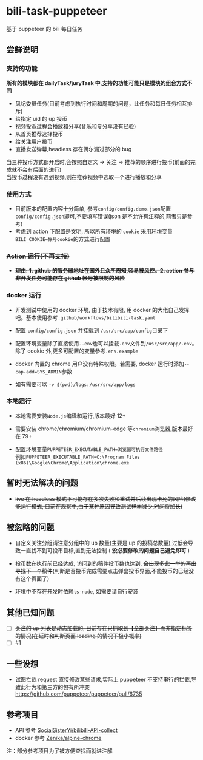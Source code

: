 # bili-task-puppeteer

基于 puppeteer 的 bili 每日任务

## 尝鲜说明

### 支持的功能

**所有的模块都在 dailyTask/juryTask 中,支持的功能可能只是模块的组合方式不同**

- 风纪委员任务(目前考虑到执行时间和周期的问题，此任务和每日任务相互排斥)
- 给指定 uid 的 up 投币
- 视频投币过程会播放和分享(音乐和专分享没有经验)
- 从首页推荐选择投币
- 给关注用户投币
- 直播发送弹幕,headless 存在偶尔漏过部分的 bug

当三种投币方式都开启时,会按照自定义 -> 关注 -> 推荐的顺序进行投币(前面的完成就不会有后面的进行)  
当投币过程没有遇到视频,则在推荐视频中选取一个进行播放和分享

### 使用方式

- 目前版本的配置内容十分简单, 参考`config/config.demo.json`配置`config/config.json`即可,不要填写错误(json 是不允许有注释的,前者只是参考)
- 考虑到 action 下配置是文明, 所以所有环境的 `cookie` 采用环境变量`BILI_COOKIE=帐号cookie`的方式进行配置

### ~~Action 运行(不再支持)~~

- ~~**理由: 1. github 的服务器地址在国外且众所周知,容易被风控。2. action 参与非开发任务可能存在 github 帐号被限制的风险**~~

### docker 运行

- 开发测试中使用的 docker 环境, 由于技术有限, 用 docker 的大佬自己发挥吧。基本使用参考`.github/workflows/bilibili-task.yaml`

- 配置 `config/config.json` 并挂载到 `/usr/src/app/config`目录下

- 配置环境变量除了直接使用`--env`也可以挂载`.env`文件到`/usr/src/app/.env`。除了 cookie 外,更多可配置的变量参考`.env.example`

- docker 内置的 chrome 用户没有特殊权限。若需要, docker 运行时添加`--cap-add=SYS_ADMIN`参数

- 如有需要可以 `-v $(pwd)/logs:/usr/src/app/logs`

### 本地运行

- 本地需要安装`Node.js`编译和运行,版本最好 12+

- 需要安装 chrome/chromium/chromium-edge 等`chromium`浏览器,版本最好在 79+

- 配置环境变量`PUPPETEER_EXECUTABLE_PATH=浏览器可执行文件路径`  
  例如`PUPPETEER_EXECUTABLE_PATH=C:\Program Files (x86)\Google\Chrome\Application\chrome.exe`

## 暂时无法解决的问题

- ~~live 在 headless 模式下可能存在多次失败和重试并后续出现卡死的风险(修改能运行模式, 目前在观察中,由于某种原因导致测试样本减少,时间将加长)~~

## 被忽略的问题

- 自定义关注分组请注意分组中的 up 数量(主要是 up 的投稿总数量),过低会导致一直找不到可投币目标,直到无法控制 ( **没必要修改的问题自己避免即可** )

- 投币数在执行前已经达成, 访问到的稿件投币数也达到, ~~会出现多此一举的再出寻找下一个稿件~~(判断是否投币完成需要点击弹出投币界面,不能投币的已经没有这个页面了)

- 环境中不存在开发时依赖`ts-node`, 如需要请自行安装

## 其他已知问题

- [ ] ~~关注的 up 列表是动态加载的, 目前存在只抓取到【全部关注】而非指定标签的情况(在延时和判断页面 loading 的情况下极小概率)~~
- [ ] #1

## 一些设想

- 试图拦截 request 直接修改某些请求,实际上 puppeteer 不支持串行的拦截,导致此行为和第三方的包有所冲突
  <https://github.com/puppeteer/puppeteer/pull/6735>

## 参考项目

- API 参考 [SocialSisterYi/bilibili-API-collect](https://github.com/SocialSisterYi/bilibili-API-collect)
- docker 参考 [Zenika/alpine-chrome](https://github.com/Zenika/alpine-chrome)

注：部分参考项目为了被方便查找而就进注解
